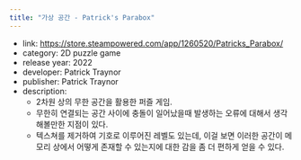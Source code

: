```yaml
---
title: "가상 공간 - Patrick's Parabox"
---
```


- link: <https://store.steampowered.com/app/1260520/Patricks_Parabox/>
- category: 2D puzzle game
- release year: 2022
- developer: Patrick Traynor
- publisher: Patrick Traynor
- description:
    - 2차원 상의 무한 공간을 활용한 퍼즐 게임.
    - 무한히 연결되는 공간 사이에 충돌이 일어났을때 발생하는 오류에 대해서 생각해볼만한 지점이 있다.
    - 텍스쳐를 제거하여 기호로 이루어진 레벨도 있는데, 이걸 보면 이러한 공간이 메모리 상에서 어떻게 존재할 수 있는지에 대한 감을 좀 더 편하게 얻을 수 있다.
